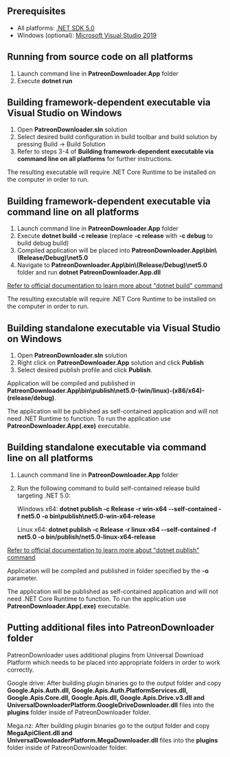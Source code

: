 ## Prerequisites
* All platforms: [.NET SDK 5.0](https://dotnet.microsoft.com/download/dotnet/5.0)
* Windows (optional): [Microsoft Visual Studio 2019](https://visualstudio.microsoft.com/en/vs/)

## Running from source code on all platforms
1. Launch command line in **PatreonDownloader.App** folder
2. Execute **dotnet run**

## Building framework-dependent executable via Visual Studio on Windows
1. Open **PatreonDownloader.sln** solution
2. Select desired build configuration in build toolbar and build solution by pressing Build -> Build Solution
3. Refer to steps 3-4 of **Building framework-dependent executable via command line on all platforms** for further instructions.

The resulting executable will require .NET Core Runtime to be installed on the computer in order to run.

## Building framework-dependent executable via command line on all platforms
1. Launch command line in **PatreonDownloader.App** folder
2. Execute **dotnet build -c release** (replace **-c release** with **-c debug** to build debug build)
3. Compiled application will be placed into **PatreonDownloader.App\bin\\(Release/Debug)\net5.0**
4. Navigate to **PatreonDownloader.App\bin\\(Release/Debug)\net5.0** folder and run **dotnet PatreonDownloader.App.dll**

[Refer to official documentation to learn more about "dotnet build" command](https://docs.microsoft.com/en-us/dotnet/core/tools/dotnet-build?tabs=netcore31)

The resulting executable will require .NET Core Runtime to be installed on the computer in order to run.

## Building standalone executable via Visual Studio on Windows
1. Open **PatreonDownloader.sln** solution
2. Right click on **PatreonDownloader.App** solution and click **Publish**
3. Select desired publish profile and click **Publish**. 

Application will be compiled and published in **PatreonDownloader.App\bin\publish\net5.0-(win/linux)-(x86/x64)-(release/debug)**. 

The application will be published as self-contained application and will not need .NET Runtime to function. To run the application use **PatreonDownloader.App(.exe)** executable.

## Building standalone executable via command line on all platforms
1. Launch command line in **PatreonDownloader.App** folder
2. Run the following command to build self-contained release build targeting .NET 5.0:

   Windows x64: **dotnet publish -c Release -r win-x64 --self-contained -f net5.0 -o bin\publish\net5.0-win-x64-release**

   Linux x64: **dotnet publish -c Release -r linux-x64 --self-contained -f net5.0 -o bin/publish/net5.0-linux-x64-release**

[Refer to official documentation to learn more about "dotnet publish" command](https://docs.microsoft.com/en-us/dotnet/core/tools/dotnet-publish?tabs=netcore31)

Application will be compiled and published in folder specified by the **-o** parameter.

The application will be published as self-contained application and will not need .NET Core Runtime to function. To run the application use **PatreonDownloader.App(.exe)** executable.

## Putting additional files into PatreonDownloader folder
PatreonDownloader uses additional plugins from Universal Download Platform which needs to be placed into appropriate folders in order to work correctly.

Google drive:
After building plugin binaries go to the output folder and copy **Google.Apis.Auth.dll, Google.Apis.Auth.PlatformServices.dll, Google.Apis.Core.dll, Google.Apis.dll, Google.Apis.Drive.v3.dll and UniversalDownloaderPlatform.GoogleDriveDownloader.dll** files into the **plugins** folder inside of PatreonDownloader folder.

Mega.nz:
After building plugin binaries go to the output folder and copy **MegaApiClient.dll and UniversalDownloaderPlatform.MegaDownloader.dll** files into the **plugins** folder inside of PatreonDownloader folder.